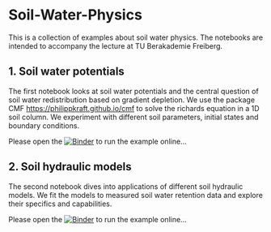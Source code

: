 # Soil-Water-Physics

This is a collection of examples about soil water physics. The notebooks are intended to accompany the lecture at TU Berakademie Freiberg.

## 1. Soil water potentials
The first notebook looks at soil water potentials and the central question of soil water redistribution based on gradient depletion. We use the package CMF https://philippkraft.github.io/cmf to solve the richards equation in a 1D soil column. We experiment with different soil parameters, initial states and boundary conditions.

Please open the [![Binder](https://mybinder.org/badge_logo.svg)](https://mybinder.org/v2/gh/cojacoo/soilwaterphysics/HEAD?filepath=1DRichardsExperiment.ipynb) to run the example online...

## 2. Soil hydraulic models
The second notebook dives into applications of different soil hydraulic models. We fit the models to measured soil water retention data and explore their specifics and capabilities.

Please open the [![Binder](https://mybinder.org/badge_logo.svg)](https://mybinder.org/v2/gh/cojacoo/soilwaterphysics/HEAD?filepath=SoilHydraulicModels.ipynb) to run the example online...